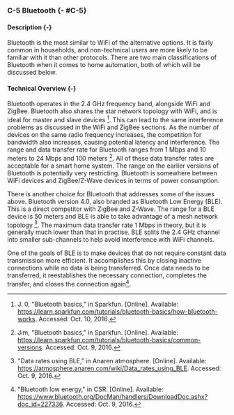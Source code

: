 ### C-5 Bluetooth {- #C-5}

#### Description {-}

Bluetooth is the most similar to WiFi of the alternative options. It is fairly common in households,
and non-technical users are more likely to be familiar with it than other protocols. There are
two main classifications of Bluetooth when it comes to home automation, both of which will be
discussed below.

#### Technical Overview {-}

Bluetooth operates in the 2.4 GHz frequency band, alongside WiFi and ZigBee. Bluetooth also shares
the star network topology with WiFi, and is ideal for master and slave devices [^C-5-1].
This can lead to the same interference problems as discussed in the WiFi and ZigBee sections. As the
number of devices on the same radio frequency increases, the competition for bandwidth also
increases, causing potential latency and interference. The range and data transfer rate for
Bluetooth ranges from 1 Mbps and 10 meters to 24 Mbps and 100 meters [^C-5-2]. All of these data transfer
rates are acceptable for a smart home system. The range on the earlier versions
of Bluetooth is potentially very restricting. Bluetooth is somewhere between WiFi devices and
ZigBee/Z-Wave devices in terms of power consumption.

There is another choice for Bluetooth that addresses some of the issues above. Bluetooth version
4.0, also branded as Bluetooth Low Energy (BLE). This is a direct competitor with ZigBee and
Z-Wave. The range for a BLE device is 50 meters and  BLE is able to take advantage of a mesh
network topology [^C-5-3]. The maximum data transfer rate 1 Mbps in theory, but it is generally much
lower than that in practise. BLE splits the 2.4 GHz channel into smaller sub-channels to
help avoid interference with WiFi channels.

One of the goals of BLE is to make devices that do not require constant data transmission more
efficient. It accomplishes this by closing inactive connections while no data is being transferred.
Once data needs to be transferred, it reestablishes the necessary connection, completes the
transfer, and closes the connection again[^C-5-4].

[^C-5-1]: J. 0, "Bluetooth basics," in Sparkfun. [Online]. Available: https://learn.sparkfun.com/tutorials/bluetooth-basics/how-bluetooth-works. Accessed: Oct. 10, 2016.

[^C-5-2]: Jim, "Bluetooth basics," in Sparkfun. [Online]. Available: https://learn.sparkfun.com/tutorials/bluetooth-basics/common-versions. Accessed: Oct. 9, 2016.

[^C-5-3]: "Data rates using BLE," in Anaren atmosphere. [Online]. Available: https://atmosphere.anaren.com/wiki/Data_rates_using_BLE. Accessed: Oct. 9, 2016.

[^C-5-4]: "Bluetooth low energy," in CSR. [Online]. Available: https://www.bluetooth.org/DocMan/handlers/DownloadDoc.ashx?doc_id=227336. Accessed: Oct. 9, 2016.






